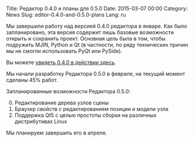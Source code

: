 Title: Редактор 0.4.0 и планы для 0.5.0
Date: 2015-03-07 00:00
Category: News
Slug: editor-0.4.0-and-0.5.0-plans
Lang: ru

Мы завершили работу над версией 0.4.0 редактора в январе. Как было
запланировано, эта версия содержит лишь базовые возможности открыть и
сохранить проект. Основная цель была в том, чтобы подружить MJIN, Python и Qt
(в частности, по ряду технических причин мы не смогли использовать PyQt
или PySide).

Вы можете <a title="Editor 0.4.0" href="http://youtu.be/3cqiTIjWwA8" target="_blank">увидеть 0.4.0 в действии здесь</a>. 

Мы начали разработку Редактора 0.5.0 в феврале, на текущий момент сделаны
45% работ.

Запланированные возможности Редактора 0.5.0:

0. Редактирование дерева узлов сцены
0. Браузер свойств с редактированием позиции и модели узла
0. Поддержка Qt5 с целью простоты сборки на различных дистрибутивах Linux

Мы планируем завершить его в апреле.
